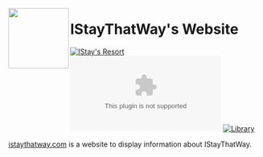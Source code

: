 <a href="https://istaythatway.com"><img width="120" height="120" align="left" style="float: left" src="https://i.imgur.com/BEBZU0I.png"></a>
# IStayThatWay's Website

[![IStay's Resort](https://img.shields.io/discord/713668933433163827?color=%235865F2&logo=discord&logoColor=%23ffffff&style=for-the-badge)](https://dsc.gg/istay)
[![Language](https://img.shields.io/github/languages/top/IStayThatWayCoding/istaythatway.com?color=f0db4f&logoColor=white&style=for-the-badge)]()
[![Library](https://img.shields.io/badge/library-react.js-62dafc?style=for-the-badge)](https://react.dev)

[istaythatway.com](https://www.istaythatway.com) is a website to display information about IStayThatWay.
